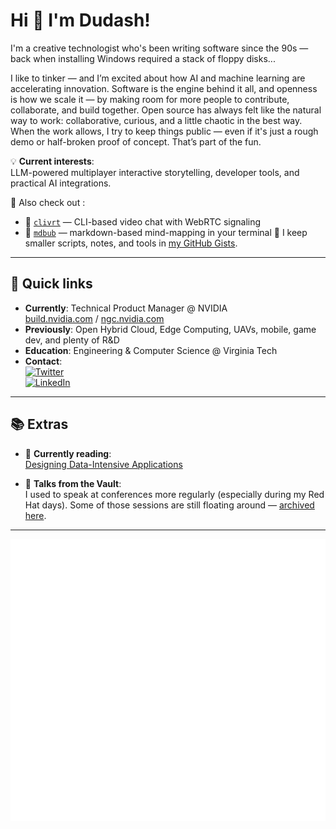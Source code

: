 # Hi 👋 I'm Dudash!

I'm a creative technologist who's been writing software since the 90s — back when installing Windows required a stack of floppy disks...

I like to tinker — and I’m excited about how AI and machine learning are accelerating innovation. Software is the engine behind it all, and openness is how we scale it — by making room for more people to contribute, collaborate, and build together. Open source has always felt like the natural way to work: collaborative, curious, and a little chaotic in the best way. When the work allows, I try to keep things public — even if it's just a rough demo or half-broken proof of concept. That’s part of the fun.

💡 **Current interests**:  
LLM-powered multiplayer interactive storytelling, developer tools, and practical AI integrations.

📂 Also check out :  
- 🧠 [`clivrt`](https://github.com/collabinator/clivrt) — CLI-based video chat with WebRTC signaling  
- 🧭 [`mdbub`](https://github.com/collabinator/mdbubbles) — markdown-based mind-mapping in your terminal 
📎 I keep smaller scripts, notes, and tools in [my GitHub Gists](https://gist.github.com/dudash).

---

## 🔗 Quick links

- **Currently**: Technical Product Manager @ NVIDIA  
  [build.nvidia.com](https://build.nvidia.com) / [ngc.nvidia.com](https://ngc.nvidia.com)  
- **Previously**: Open Hybrid Cloud, Edge Computing, UAVs, mobile, game dev, and plenty of R&D  
- **Education**: Engineering & Computer Science @ Virginia Tech  
- **Contact**:  
  [![Twitter](https://img.shields.io/badge/--blue?label=Twitter&style=social&logo=twitter)](https://twitter.com/dudashtweets)  
  [![LinkedIn](https://img.shields.io/badge/Jason%20Dudash--blue?style=social&logo=linkedin)](https://www.linkedin.com/in/jasondudash/)

---

## 📚 Extras

- 🧠 **Currently reading**:  
  [Designing Data-Intensive Applications](https://trello.com/c/6QkWjOyE/9-designing-data-intensive-applications)

- 📣 **Talks from the Vault**:  
  I used to speak at conferences more regularly (especially during my Red Hat days). Some of those sessions are still floating around — [archived here](https://github.com/dudash/dudash/blob/main/IndustryPresentations.md).

---

![dudashmetrics](https://raw.githubusercontent.com/dudash/dudash/main/github-metrics.svg)
